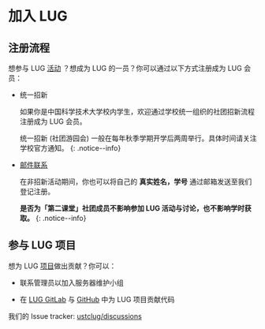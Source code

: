 ---
---

# 加入 LUG

## 注册流程

想参与 LUG [活动](/wiki/lug/events/) ？想成为 LUG 的一员？你可以通过以下方式注册成为 LUG 会员：

- 统一招新

  如果你是中国科学技术大学校内学生，欢迎通过学校统一组织的社团招新流程注册成为 LUG 会员。

  统一招新 (社团游园会) 一般在每年秋季学期开学后两周举行。具体时间请关注学校官方通知。
  {: .notice--info}

- [邮件联系](contact.md)

  在非招新活动期间，你也可以将自己的 **真实姓名，学号** 通过邮箱发送至我们登记注册。

  **是否为「第二课堂」社团成员不影响参加 LUG 活动与讨论，也不影响学时获取。**
  {: .notice--info}

## 参与 LUG 项目

想为 LUG [项目](services/index.md)做出贡献？你可以：

- 联系管理员以加入服务器维护小组

- 在 [LUG GitLab](https://git.lug.ustc.edu.cn/) 与 [GitHub](https://github.com/ustclug) 中为 LUG 项目贡献代码

我们的 Issue tracker: [ustclug/discussions](https://github.com/ustclug/discussions/issues)
